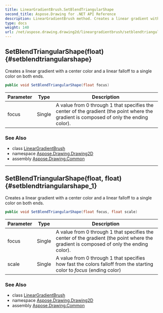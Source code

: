 ```yaml
---
title: LinearGradientBrush.SetBlendTriangularShape
second_title: Aspose.Drawing for .NET API Reference
description: LinearGradientBrush method. Creates a linear gradient with a center color and a linear falloff to a single color on both ends
type: docs
weight: 140
url: /net/aspose.drawing.drawing2d/lineargradientbrush/setblendtriangularshape/
---
```

## SetBlendTriangularShape(float) {#setblendtriangularshape}

Creates a linear gradient with a center color and a linear falloff to a single color on both ends.

```csharp
public void SetBlendTriangularShape(float focus)
```

| Parameter | Type | Description |
| --- | --- | --- |
| focus | Single | A value from 0 through 1 that specifies the center of the gradient (the point where the gradient is composed of only the ending color). |

### See Also

* class [LinearGradientBrush](../)
* namespace [Aspose.Drawing.Drawing2D](../../lineargradientbrush/)
* assembly [Aspose.Drawing.Common](../../../)

---

## SetBlendTriangularShape(float, float) {#setblendtriangularshape_1}

Creates a linear gradient with a center color and a linear falloff to a single color on both ends.

```csharp
public void SetBlendTriangularShape(float focus, float scale)
```

| Parameter | Type | Description |
| --- | --- | --- |
| focus | Single | A value from 0 through 1 that specifies the center of the gradient (the point where the gradient is composed of only the ending color). |
| scale | Single | A value from 0 through 1 that specifies how fast the colors falloff from the starting color to *focus* (ending color) |

### See Also

* class [LinearGradientBrush](../)
* namespace [Aspose.Drawing.Drawing2D](../../lineargradientbrush/)
* assembly [Aspose.Drawing.Common](../../../)


